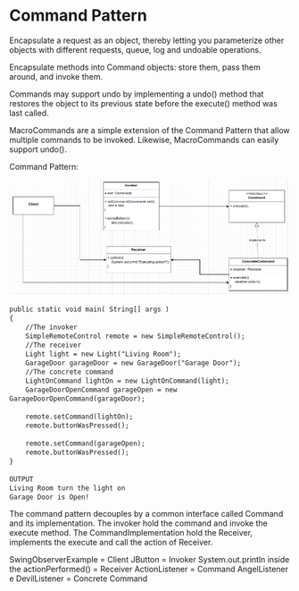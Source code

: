 # Command Pattern
Encapsulate a request as an object, thereby letting you parameterize other objects with different requests, queue, log and undoable operations.

Encapsulate methods into Command objects: store them, pass them around, and invoke them.

Commands may support undo by implementing a undo() method that restores the object to its previous state before the execute() method was last called.

MacroCommands are a simple extension of the Command Pattern that allow multiple commands to be invoked. Likewise, MacroCommands can easily support undo().

Command Pattern:

![img.png](img.png)


```
public static void main( String[] args )
{
    //The invoker
    SimpleRemoteControl remote = new SimpleRemoteControl();
    //The receiver
    Light light = new Light("Living Room");
    GarageDoor garageDoor = new GarageDoor("Garage Door");
    //The concrete command
    LightOnCommand lightOn = new LightOnCommand(light);
    GarageDoorOpenCommand garageOpen = new GarageDoorOpenCommand(garageDoor);

    remote.setCommand(lightOn);
    remote.buttonWasPressed();

    remote.setCommand(garageOpen);
    remote.buttonWasPressed();
}

OUTPUT
Living Room turn the light on
Garage Door is Open!

```

The command pattern decouples by a common interface called Command and its implementation. 
The invoker hold the command and invoke the execute method. The CommandImplementation hold the Receiver, implements the execute and 
call the action of Receiver.

SwingObserverExample = Client
JButton = Invoker
System.out.println inside the actionPerformed() = Receiver
ActionListener = Command
AngelListener e DevilListener = Concrete Command